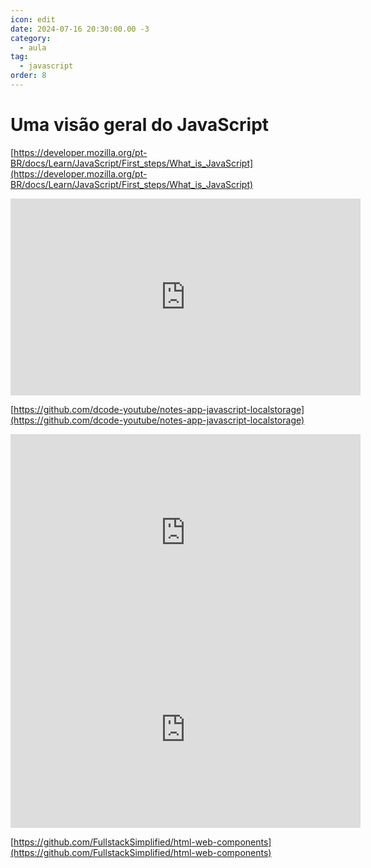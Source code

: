 ```yaml
---
icon: edit
date: 2024-07-16 20:30:00.00 -3
category:
  - aula
tag:
  - javascript
order: 8
---
```

# Uma visão geral do JavaScript


[https://developer.mozilla.org/pt-BR/docs/Learn/JavaScript/First_steps/What_is_JavaScript](https://developer.mozilla.org/pt-BR/docs/Learn/JavaScript/First_steps/What_is_JavaScript)


<iframe width="560" height="315" src="https://www.youtube.com/embed/01YKQmia2Jw?si=B5WMq945-jaX6k3q" title="YouTube video player" frameborder="0" allow="accelerometer; autoplay; clipboard-write; encrypted-media; gyroscope; picture-in-picture; web-share" referrerpolicy="strict-origin-when-cross-origin" allowfullscreen></iframe>

[https://github.com/dcode-youtube/notes-app-javascript-localstorage](https://github.com/dcode-youtube/notes-app-javascript-localstorage)


<iframe width="560" height="315" src="https://www.youtube.com/embed/vLkPBj9ZaU0?si=vChBi_w1UYMAWwD1" title="YouTube video player" frameborder="0" allow="accelerometer; autoplay; clipboard-write; encrypted-media; gyroscope; picture-in-picture; web-share" referrerpolicy="strict-origin-when-cross-origin" allowfullscreen></iframe>


<iframe width="560" height="315" src="https://www.youtube.com/embed/gfvFEBXMVSU?si=IspleqJCBxpafgyq" title="YouTube video player" frameborder="0" allow="accelerometer; autoplay; clipboard-write; encrypted-media; gyroscope; picture-in-picture; web-share" referrerpolicy="strict-origin-when-cross-origin" allowfullscreen></iframe>

[https://github.com/FullstackSimplified/html-web-components](https://github.com/FullstackSimplified/html-web-components)